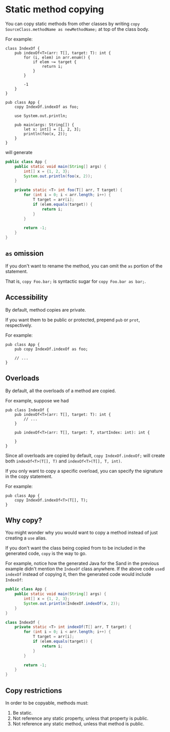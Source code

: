 # Static method copying

You can copy static methods from other classes by writing `copy SourceClass.methodName as newMethodName;` at top of the class body.

For example:

```sand
class IndexOf {
    pub indexOf<T>(arr: T[], target: T): int {
        for (i, elem) in arr.enum() {
            if elem ~= target {
                return i;
            }
        }

        -1
    }
}

pub class App {
    copy IndexOf.indexOf as foo;

    use System.out.println;

    pub main(args: String[]) {
        let x: int[] = [1, 2, 3];
        println(foo(x, 2));
    }
}
```

will generate

```java
public class App {
    public static void main(String[] args) {
        int[] x = {1, 2, 3};
        System.out.println(foo(x, 2));
    }

    private static <T> int foo(T[] arr, T target) {
        for (int i = 0; i < arr.length; i++) {
            T target = arr[i];
            if (elem.equals(target)) {
                return i;
            }
        }

        return -1;
    }
}
```

## `as` omission

If you don't want to rename the method, you can omit the `as` portion of the statement.

That is, `copy Foo.bar;` is syntactic sugar for `copy Foo.bar as bar;`.

## Accessibility

By default, method copies are private.

If you want them to be public or protected, prepend `pub` or `prot`, respectively.

For example:

```sand
pub class App {
    pub copy IndexOf.indexOf as foo;

    // ...
}
```

## Overloads

By default, all the overloads of a method are copied.

For example, suppose we had

```sand
pub class IndexOf {
    pub indexOf<T>(arr: T[], target: T): int {
        // ...
    }

    pub indexOf<T>(arr: T[], target: T, startIndex: int): int {

    }
}
```

Since all overloads are copied by default, `copy IndexOf.indexOf;` will create both `indexOf<T>(T[], T)` and `indexOf<T>(T[], T, int)`.

If you only want to copy a specific overload, you can specify the signature in the copy statement.

For example:

```sand
pub class App {
    copy IndexOf.indexOf<T>(T[], T);
}
```

## Why copy?

You might wonder why you would want to copy a method instead of just creating a `use` alias.

If you don't want the class being copied from to be included in the generated code, `copy` is the way to go.

For example, notice how the generated Java for the Sand in the previous example didn't mention the `IndexOf` class anywhere. If the above code `use`d `indexOf` instead of copying it, then the generated code would include `IndexOf`:

```java
public class App {
    public static void main(String[] args) {
        int[] x = {1, 2, 3};
        System.out.println(IndexOf.indexOf(x, 2));
    }
}

class IndexOf {
    private static <T> int indexOf(T[] arr, T target) {
        for (int i = 0; i < arr.length; i++) {
            T target = arr[i];
            if (elem.equals(target)) {
                return i;
            }
        }

        return -1;
    }
}
```

## Copy restrictions

In order to be copyable, methods must:

1. Be static.
2. Not reference any static property, unless that property is public.
3. Not reference any static method, unless that method is public.
